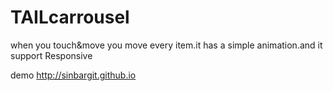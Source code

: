 # TAILcarrousel
when you touch&amp;move you move every item.it has a simple animation.and it support Responsive

demo http://sinbargit.github.io
